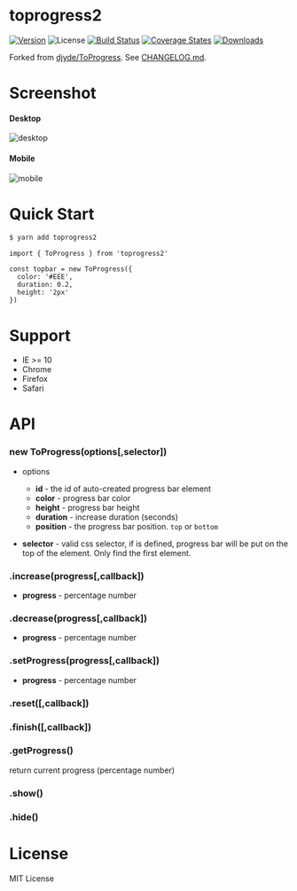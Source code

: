# toprogress2

[![Version][npm-version-shield]][npm]
![License][mit-shield]
[![Build Status][travis-ci-shield]][travis-ci]
[![Coverage States][codecov-shield]][codecov]
[![Downloads][npm-stats-shield]][npm-stats]

[npm]: https://www.npmjs.com/package/toprogress2
[npm-version-shield]: https://img.shields.io/npm/v/toprogress2.svg

[mit-shield]: https://img.shields.io/npm/l/toprogress2.svg

[travis-ci]: https://travis-ci.org/Profiscience/toprogress2/
[travis-ci-shield]: https://img.shields.io/travis/Profiscience/toprogress2/master.svg

[codecov]: https://codecov.io/gh/Profiscience/toprogress2
[codecov-shield]: https://img.shields.io/codecov/c/github/Profiscience/toprogress2.svg

[npm-stats]: http://npm-stat.com/charts.html?package=toprogress2&author=&from=&to=
[npm-stats-shield]: https://img.shields.io/npm/dt/toprogress2.svg?maxAge=2592000

Forked from [djyde/ToProgress](https://github.com/djyde/ToProgress). See [CHANGELOG.md](./CHANGELOG.md).

# Screenshot

#### Desktop
![desktop](http://ww4.sinaimg.cn/large/62580dd9gw1et3i1t9amjj218b0q5juw.jpg)

#### Mobile
![mobile](http://ww2.sinaimg.cn/large/62580dd9gw1et41eqm2usg20f00qo7if.gif)

# Quick Start
```bash
$ yarn add toprogress2
```

```JS
import { ToProgress } from 'toprogress2'

const topbar = new ToProgress({
  color: '#EEE',
  duration: 0.2,
  height: '2px'
})
```

# Support

* IE >= 10
* Chrome
* Firefox
* Safari

# API

### new ToProgress(options[,selector])

* options
  * **id** - the id of auto-created progress bar element
  * **color** - progress bar color
  * **height** - progress bar height 
  * **duration** - increase duration (seconds)
  * **position** - the progress bar position. `top` or `bottom`

* **selector** - valid css selector, if is defined, progress bar will be put on the top of the element. Only find the first element.

### .increase(progress[,callback])
* **progress** - percentage number

### .decrease(progress[,callback])
* **progress** - percentage number

### .setProgress(progress[,callback])
* **progress** - percentage number

### .reset([,callback])

### .finish([,callback])

### .getProgress()
return current progress (percentage number)

### .show()
### .hide()

# License
MIT License
